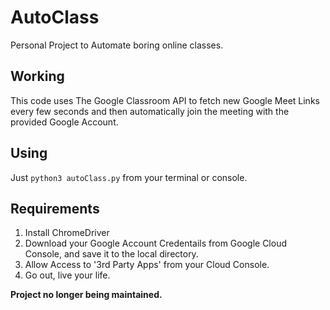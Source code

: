 # AutoClass

Personal Project to Automate boring online classes.

## Working
This code uses The Google Classroom API to fetch new Google Meet Links every few seconds and then automatically join the meeting with the provided Google Account.

## Using
Just `python3 autoClass.py` from your terminal or console.

## Requirements
1. Install ChromeDriver
2. Download your Google Account Credentails from Google Cloud Console, and save it to the local directory.
3. Allow Access to '3rd Party Apps' from your Cloud Console.
4. Go out, live your life.

**Project no longer being maintained.**



